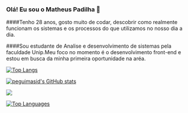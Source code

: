 ### Olá! Eu sou o Matheus Padilha 👋

####Tenho 28 anos, gosto muito de codar, descobrir como realmente funcionam os sistemas e os processos do que utilizamos no nosso dia a dia. 

####Sou estudante de Analise e desenvolvimento de sistemas pela faculdade Unip.Meu foco no momento é o desenvolvimento front-end e estou em busca da minha primeira oportunidade na aréa.

[![Top Langs](https://github-readme-stats.vercel.app/api/top-langs/?username=mpadilhaa&layout=demo)](https://github.com/anuraghazra/github-readme-stats)

<a href="http://www.github.com/mpadilhaa"><img src="https://github-readme-stats-mpadilhaa.vercel.app/api?username=mpadilhaa&show_icons=true&hide=&count_private=true&title_color=3382ed&text_color=ffffff&icon_color=3382ed&bg_color=171717&hide_border=true&show_icons=true" alt="peguimasid's GitHub stats" /></a>

<a href="http://www.github.com/mpadilhaa"><img src="https://github-readme-streak-stats.herokuapp.com/?user=mpadilhaa&stroke=ffffff&background=171717&ring=3382ed&fire=3382ed&currStreakNum=ffffff&currStreakLabel=3382ed&sideNums=ffffff&sideLabels=ffffff&dates=ffffff&hide_border=true" /></a>


<a href="https://github.com/mpadilhaa" align="left"><img src="https://github-readme-stats-mpadilhaa.vercel.app/api/top-langs/?username=mpadilhaa&layout=compact&title_color=3382ed&hide=css,objective-c,html&text_color=ffffff&icon_color=3382ed&bg_color=171717&hide_border=true&locale=en&custom_title=Top%20%Languages" alt="Top Languages" /></a>


